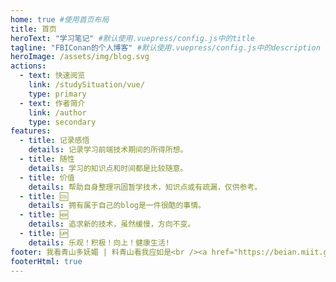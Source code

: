 ```yaml
---
home: true #使用首页布局
title: 首页
heroText: "学习笔记" #默认使用.vuepress/config.js中的title
tagline: "FBIConan的个人博客" #默认使用.vuepress/config.js中的description
heroImage: /assets/img/blog.svg
actions:
  - text: 快速阅览
    link: /studySituation/vue/
    type: primary
  - text: 作者简介
    link: /author
    type: secondary
features:
  - title: 记录感悟
    details: 记录学习前端技术期间的所得所想。
  - title: 随性
    details: 学习的知识点和时间都是比较随意。
  - title: 价值
    details: 帮助自身整理巩固暂学技术，知识点或有疏漏，仅供参考。
  - title: 🆒
    details: 拥有属于自己的blog是一件很酷的事情。
  - title: 🆕
    details: 追求新的技术，虽然缓慢，方向不变。
  - title: 🆙
    details: 乐观！积极！向上！健康生活!
footer: 我看青山多妩媚 | 料青山看我应如是<br /><a href="https://beian.miit.gov.cn" target="_blank">赣ICP备2022000226号-1</a>
footerHtml: true
---
```

<!-- ![hero](./assets/img/headphoto.png) -->
